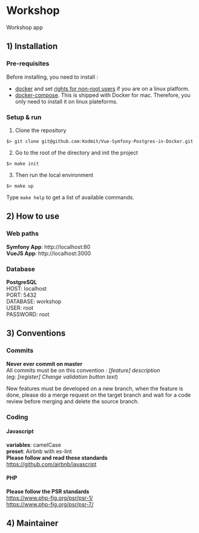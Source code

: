 # Workshop
Workshop app

## 1) Installation

### Pre-requisites

Before installing, you need to install :
- [docker](https://docs.docker.com/install/) and set [rights for non-root users](https://docs.docker.com/install/linux/linux-postinstall/) if you are on a linux platform.
- [docker-compose](https://docs.docker.com/compose/install/). This is shipped with Docker for mac. Therefore, you only need to install it on linux plateforms.

### Setup & run

1. Clone the repository
```shell script
$> git clone git@github.com:Kodmit/Vue-Symfony-Postgres-in-Docker.git
```

2. Go to the root of the directory and init the project
```shell script
$> make init
```

3. Then run the local environment
```shell script
$> make up
```

Type `make help` to get a list of available commands.

## 2) How to use

### Web paths

**Symfony App**: http://localhost:80  
**VueJS App**: http://localhost:3000

### Database
**PostgreSQL**  
HOST: localhost  
PORT: 5432   
DATABASE: workshop  
USER: root  
PASSWORD: root  

## 3) Conventions

### Commits
**Never ever commit on master**  
All commits must be on this convention : _\[feature\] description_  
(eg: _\[register\] Change validation button text_)  

New features must be developed on a new branch, when the feature is done, please do a merge request on the target branch
and wait for a code review before merging and delete the source branch.

### Coding
#### Javascript
**variables**: camelCase  
**preset**: Airbnb with es-lint  
**Please follow and read these standards**  
https://github.com/airbnb/javascript

#### PHP
**Please follow the PSR standards**  
https://www.php-fig.org/psr/psr-1/  
https://www.php-fig.org/psr/psr-7/

## 4) Maintainer
